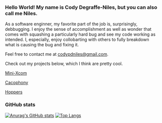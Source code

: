 ### Hello World! My name is Cody Degraffe-Niles, but you can also call me Niles.

<!--
**CodyDegraffeNiles/CodyDegraffeNiles** is a ✨ _special_ ✨ repository because its `README.md` (this file) appears on your GitHub profile.

Here are some ideas to get you started:

- 🔭 I’m currently working on ...
- 🌱 I’m currently learning ...
- 👯 I’m looking to collaborate on ...
- 🤔 I’m looking for help with ...
- 💬 Ask me about ...
- 📫 How to reach me: ...
- 😄 Pronouns: ...
- ⚡ Fun fact: ...
-->

As a software enginner, my favorite part of the job is, surprisingly, debbugging. I enjoy the sense of accomplishment as well as wonder that comes with squashing a particularly hard bug and see my code working as intended. I, especially, enjoy collobarting with others to fully breakdown what is causing the bug and fixing it.

Feel free to contact me at codypdniles@gmail.com.

Check out my projects below, which I think are pretty cool.

<a href="https://github.com/CodyDegraffeNiles/MINI-XCOM" target="_blank">Mini-Xcom</a>

<a href="https://github.com/CodyDegraffeNiles/Cacophony" target="_blank">Cacophony</a> 

<a href="https://github.com/CodyDegraffeNiles/Hoppers" target="_blank">Hoppers</a>

### GitHub stats

 [![Anurag's GitHub stats](https://github-readme-stats.vercel.app/api?username=CodyDegraffeNiles&show_icons=true&theme=gruvbox)](https://github.com/anuraghazra/github-readme-stats)
[![Top Langs](https://github-readme-stats.vercel.app/api/top-langs/?username=CodyDegraffeNiles&show_icons=true&theme=gruvbox&exclude_repo=github-readme-stats,anuraghazra.github.io)](https://github.com/anuraghazra/github-readme-stats)
